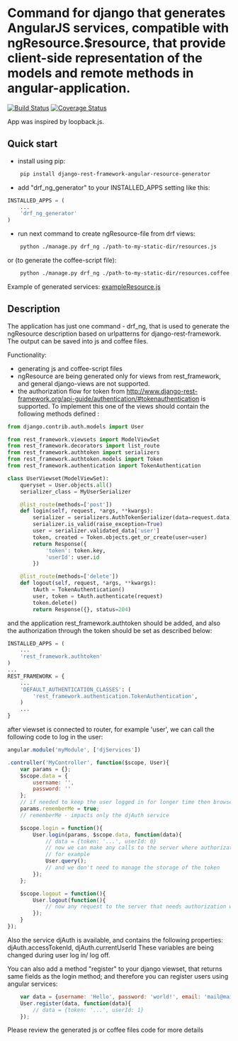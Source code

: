 # Command for django that generates AngularJS services, compatible with ngResource.$resource, that provide client-side representation of the models and remote methods in angular-application.

[![Build Status](https://travis-ci.org/gerasev-kirill/django-rest-framework-angular-resource-generator.svg?branch=master)](https://travis-ci.org/gerasev-kirill/django-rest-framework-angular-resource-generator) [![Coverage Status](https://coveralls.io/repos/github/gerasev-kirill/django-rest-framework-angular-resource-generator/badge.svg?branch=master)](https://coveralls.io/github/gerasev-kirill/django-rest-framework-angular-resource-generator?branch=master)

App was inspired by loopback.js.

## Quick start

* install using pip:

```bash
    pip install django-rest-framework-angular-resource-generator
```

* add "drf_ng_generator" to your INSTALLED_APPS setting like this:

```python
INSTALLED_APPS = (
    ...
    'drf_ng_generator'
)
```

* run next command to create ngResource-file from drf views:

```bash
    python ./manage.py drf_ng ./path-to-my-static-dir/resources.js
```
or (to generate the coffee-script file):
```bash
    python ./manage.py drf_ng ./path-to-my-static-dir/resources.coffee
```

Example of generated services: [exampleResource.js](exampleResource.js)

## Description

The application has just one command - drf_ng, that is used to generate the ngResource description based on urlpatterns for django-rest-framework.
The output can be saved into js and coffee files.


Functionality:
* generating js and coffee-script files
* ngResource are being generated only for views from rest_framework, and general django-views are not supported.
* the authorization flow for token from http://www.django-rest-framework.org/api-guide/authentication/#tokenauthentication is supported. To implement this one of the views should contain the following methods defined :


```python
from django.contrib.auth.models import User

from rest_framework.viewsets import ModelViewSet
from rest_framework.decorators import list_route
from rest_framework.authtoken import serializers
from rest_framework.authtoken.models import Token
from rest_framework.authentication import TokenAuthentication

class UserViewset(ModelViewSet):
    queryset = User.objects.all()
    serializer_class = MyUserSerializer

    @list_route(methods=['post'])
    def login(self, request, *args, **kwargs):
        serializer = serializers.AuthTokenSerializer(data=request.data)
        serializer.is_valid(raise_exception=True)
        user = serializer.validated_data['user']
        token, created = Token.objects.get_or_create(user=user)
        return Response({
            'token': token.key,
            'userId': user.id
        })

    @list_route(methods=['delete'])
    def logout(self, request, *args, **kwargs):
        tAuth = TokenAuthentication()
        user, token = tAuth.authenticate(request)
        token.delete()
        return Response({}, status=204)

```


and the application rest_framework.authtoken should be added, and also the authorization through the token should be set as described below:

```python
INSTALLED_APPS = (
    ...
    'rest_framework.authtoken'
)
...
REST_FRAMEWORK = {
    ...
    'DEFAULT_AUTHENTICATION_CLASSES': (
        'rest_framework.authentication.TokenAuthentication',
    )
    ...
}
```


after viewset is connected to router, for example 'user', we can call the following code to log in the user:

```js
angular.module('myModule', ['djServices'])

.controller('MyController', function($scope, User){
    var params = {};
    $scope.data = {
        username: '',
        password: ''
    };
    // if needed to keep the user logged in for longer time then browser session, you can add the following field
    params.rememberMe = true;
    // rememberMe - impacts only the djAuth service

    $scope.login = function(){
        User.login(params, $scope.data, function(data){
            // data = {token: '...', userId: 0}
            // now we can make any calls to the server where authorization is required
            // for example
            User.query();
            // and we don't need to manage the storage of the token
        });
    };

    $scope.logout = function(){
        User.logout(function(){
            // now any request to the server that needs authorization will be rejected by the server
        });
    }
});

```


 Also the service djAuth is available, and contains the following properties:
djAuth.accessTokenId,
djAuth.currentUserId
These variables are being changed during user log in/ log off.

You can also add a method "register" to your django viewset, that returns same fields as the login method;
and therefore you can register users using angular services:

```js
    var data = {username: 'Hello', password: 'world!', email: 'mail@mail.com'};
    User.register(data, function(data){
        // data = {token: '...', userId: 1}
    });
```

Please review the generated js or coffee files code for more details
